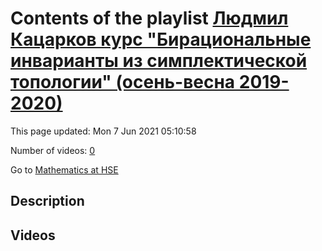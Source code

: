 # Contents of the playlist [Людмил Кацарков курс "Бирациональные инварианты из симплектической топологии" (осень-весна 2019-2020)](https://www.youtube.com/playlist?list=PLq3E5oubNNoBw5K-IdnDwovzOGy_g9PZE)

This page updated: Mon 7 Jun 2021 05:10:58

Number of videos: [0](#videos)

Go to [Mathematics at HSE](../README.md)

## Description



## Videos

